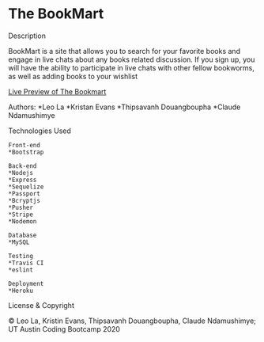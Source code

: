 # The BookMart

Description

BookMart is a site that allows you to search for your favorite books and engage in live chats about any books related discussion. If you sign up, you will have the ability to participate in live chats with other fellow bookworms, as well as adding books to your wishlist 


[Live Preview of The Bookmart](https://evening-eyrie-42464.herokuapp.com/)

Authors:
*Leo La
*Kristan Evans
*Thipsavanh Douangboupha
*Claude Ndamushimye

Technologies Used

    Front-end
    *Bootstrap
    
    Back-end
    *Nodejs
    *Express
    *Sequelize
    *Passport
    *Bcryptjs
    *Pusher
    *Stripe
    *Nodemon

    Database 
    *MySQL

    Testing
    *Travis CI
    *eslint

    Deployment
    *Heroku

License & Copyright 

© Leo La, Kristin Evans, Thipsavanh Douangboupha, Claude Ndamushimye; UT Austin Coding Bootcamp 2020 
